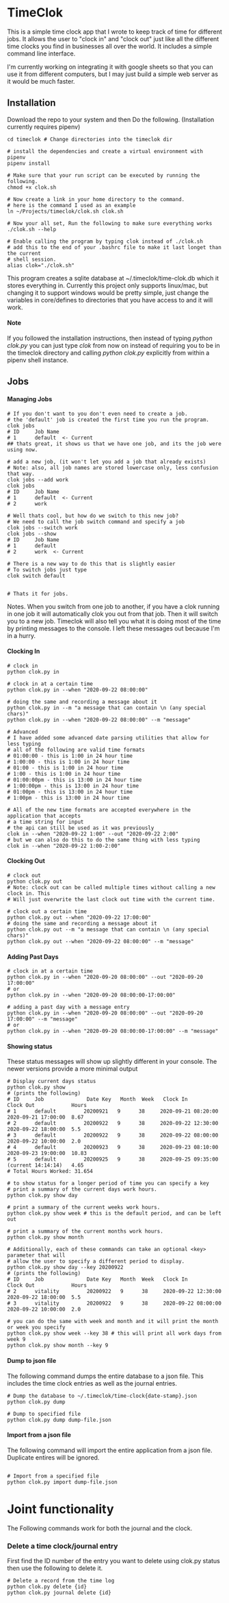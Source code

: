 TimeClok
==========

This is a simple time clock app that I wrote to keep track of time for different jobs. It 
allows the user to "clock in" and "clock out" just like all the different time clocks you 
find in businesses all over the world. It includes a simple command line interface.

I'm currently working on integrating it with google sheets so that you can use it from 
different computers, but I may just build a simple web server as it would be much faster.

## Installation
Download the repo to your system and then Do the following. (Installation currently requires pipenv)
```shell script
cd timeclok # Change directories into the timeclok dir

# install the dependencies and create a virtual environment with pipenv
pipenv install

# Make sure that your run script can be executed by running the following.
chmod +x clok.sh

# Now create a link in your home directory to the command.
# here is the command I used as an example
ln ~/Projects/timeclok/clok.sh clok.sh

# Now your all set, Run the following to make sure everything works
./clok.sh --help

# Enable calling the program by typing clok instead of ./clok.sh
# add this to the end of your .bashrc file to make it last longet than the current
# shell session.
alias clok="./clok.sh"
```

This program creates a sqlite database at ~/.timeclok/time-clok.db which it stores
everything in. Currently this project only supports linux/mac, but changing it to support 
windows would be pretty simple, just change the variables in core/defines to directories
that you have access to and it will work.

#### Note
If you followed the installation instructions, then instead of typing *python clok.py* you 
can just type *clok* from now on instead of requiring you to be in the timeclok directory
and calling *python clok.py* explicitly from within a pipenv shell instance.

## Jobs
#### Managing Jobs
```shell script
# If you don't want to you don't even need to create a job. 
# the 'default' job is created the first time you run the program.
clok jobs 
# ID     Job Name
# 1      default  <- Current
## thats great, it shows us that we have one job, and its the job were using now.

# add a new job, (it won't let you add a job that already exists)
# Note: also, all job names are stored lowercase only, less confusion that way.
clok jobs --add work
clok jobs
# ID     Job Name
# 1      default  <- Current
# 2      work  

# Well thats cool, but how do we switch to this new job?
# We need to call the job switch command and specify a job
clok jobs --switch work
clok jobs --show
# ID     Job Name
# 1      default
# 2      work  <- Current

# There is a new way to do this that is slightly easier
# To switch jobs just type
clok switch default


# Thats it for jobs.
```
Notes. When you switch from one job to another, if you have a clok running in one job
it will automatically clok you out from that job. Then it will switch you to a new job.
Timeclok will also tell you what it is doing most of the time by printing messages to
the console. I left these messages out because I'm in a hurry.


#### Clocking In
```shell script
# clock in
python clok.py in

# clock in at a certain time
python clok.py in --when "2020-09-22 08:00:00"

# doing the same and recording a message about it
python clok.py in --m "a message that can contain \n (any special chars)"
python clok.py in --when "2020-09-22 08:00:00" --m "message"

# Advanced
# I have added some advanced date parsing utilities that allow for less typing
# all of the following are valid time formats
# 01:00:00 - this is 1:00 in 24 hour time
# 1:00:00 - this is 1:00 in 24 hour time
# 01:00 - this is 1:00 in 24 hour time
# 1:00 - this is 1:00 in 24 hour time
# 01:00:00pm - this is 13:00 in 24 hour time
# 1:00:00pm - this is 13:00 in 24 hour time
# 01:00pm - this is 13:00 in 24 hour time
# 1:00pm - this is 13:00 in 24 hour time

# All of the new time formats are accepted everywhere in the application that accepts
# a time string for input
# the api can still be used as it was previously
clok in --when "2020-09-22 1:00" --out "2020-09-22 2:00"
# but we can also do this to do the same thing with less typing
clok in --when "2020-09-22 1:00-2:00"

```

#### Clocking Out
```shell script
# clock out
python clok.py out
# Note: clock out can be called multiple times without calling a new clock in. This
# Will just overwrite the last clock out time with the current time.

# clock out a certain time
python clok.py out --when "2020-09-22 17:00:00"
# doing the same and recording a message about it
python clok.py out --m "a message that can contain \n (any special chars)"
python clok.py out --when "2020-09-22 08:00:00" --m "message"
```

#### Adding Past Days
```shell script
# clock in at a certain time
python clok.py in --when "2020-09-20 08:00:00" --out "2020-09-20 17:00:00"
# or
python clok.py in --when "2020-09-20 08:00:00-17:00:00"

# adding a past day with a message entry
python clok.py in --when "2020-09-20 08:00:00" --out "2020-09-20 17:00:00" --m "message"
# or
python clok.py in --when "2020-09-20 08:00:00-17:00:00" --m "message"
```

#### Showing status
These status messages will show up slightly different in your console. The newer versions
provide a more minimal output
```shell script
# Display current days status
python clok.py show
# (prints the following)
# ID     Job              Date Key   Month  Week   Clock In             Clock Out            Hours 
# 1      default         20200921   9      38     2020-09-21 08:20:00  2020-09-21 17:00:00  8.67  
# 2      default         20200922   9      38     2020-09-22 12:30:00  2020-09-22 18:00:00  5.5   
# 3      default         20200922   9      38     2020-09-22 08:00:00  2020-09-22 10:00:00  2.0   
# 4      default         20200923   9      38     2020-09-23 08:10:00  2020-09-23 19:00:00  10.83 
# 5      default         20200925   9      38     2020-09-25 09:35:00  (current 14:14:14)   4.65  
# Total Hours Worked: 31.654

# to show status for a longer period of time you can specify a key
# print a summary of the current days work hours.
python clok.py show day 

# print a summary of the current weeks work hours.
python clok.py show week # this is the default period, and can be left out

# print a summary of the current months work hours.
python clok.py show month

# Additionally, each of these commands can take an optional <key> parameter that will
# allow the user to specify a different period to display.
python clok.py show day --key 20200922
# (prints the following)
# ID     Job              Date Key   Month  Week   Clock In             Clock Out            Hours 
# 2      vitality         20200922   9      38     2020-09-22 12:30:00  2020-09-22 18:00:00  5.5   
# 3      vitality         20200922   9      38     2020-09-22 08:00:00  2020-09-22 10:00:00  2.0    

# you can do the same with week and month and it will print the month or week you specify
python clok.py show week --key 38 # this will print all work days from week 9
python clok.py show month --key 9
```

#### Dump to json file
The following command dumps the entire database to a json file. This includes the time clock
entries as well as the journal entries.
```shell script
# Dump the database to ~/.timeclok/time-clock{date-stamp}.json
python clok.py dump 

# Dump to specified file
python clok.py dump dump-file.json
```

#### Import from a json file
The following command will import the entire application from a json file.
Duplicate entires will be ignored.
```shell script

# Import from a specified file
python clok.py import dump-file.json
```
# Joint functionality
The Following commands work for both the journal and the clock.

### Delete a time clock/journal entry
First find the ID number of the entry you want to delete using clok.py status
then use the following to delete it.
```shell script
# Delete a record from the time log
python clok.py delete {id}
python clok.py journal delete {id}
```

